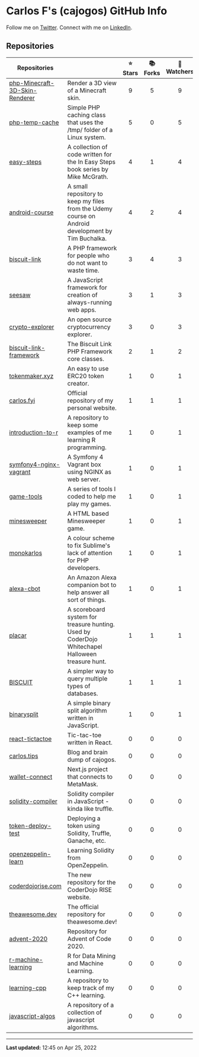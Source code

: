 # Carlos F's (cajogos) GitHub Info 
Follow me on [Twitter](https://twitter.com/carlos_tweets). Connect with me on [LinkedIn](https://linkedin.com/in/cajogos).
## Repositories

| Repositories | | ⭐ Stars | 📚 Forks | 👀 Watchers |
|---|---|:---:|:---:|:---:|
|[php-Minecraft-3D-Skin-Renderer](https://github.com/cajogos/php-Minecraft-3D-Skin-Renderer)|Render a 3D view of a Minecraft skin.|9|5|9|
|[php-temp-cache](https://github.com/cajogos/php-temp-cache)|Simple PHP caching class that uses the /tmp/ folder of a Linux system.|5|0|5|
|[easy-steps](https://github.com/cajogos/easy-steps)|A collection of code written for the In Easy Steps book series by Mike McGrath.|4|1|4|
|[android-course](https://github.com/cajogos/android-course)|A small repository to keep my files from the Udemy course on Android development by Tim Buchalka.|4|2|4|
|[biscuit-link](https://github.com/cajogos/biscuit-link)|A PHP framework for people who do not want to waste time.|3|4|3|
|[seesaw](https://github.com/cajogos/seesaw)|A JavaScript framework for creation of always-running web apps.|3|1|3|
|[crypto-explorer](https://github.com/cajogos/crypto-explorer)|An open source cryptocurrency explorer.|3|0|3|
|[biscuit-link-framework](https://github.com/cajogos/biscuit-link-framework)|The Biscuit Link PHP Framework core classes.|2|1|2|
|[tokenmaker.xyz](https://github.com/cajogos/tokenmaker.xyz)|An easy to use ERC20 token creator.|1|0|1|
|[carlos.fyi](https://github.com/cajogos/carlos.fyi)|Official repository of my personal website.|1|1|1|
|[introduction-to-r](https://github.com/cajogos/introduction-to-r)|A repository to keep some examples of me learning R programming.|1|0|1|
|[symfony4-nginx-vagrant](https://github.com/cajogos/symfony4-nginx-vagrant)|A Symfony 4 Vagrant box using NGINX as web server.|1|0|1|
|[game-tools](https://github.com/cajogos/game-tools)|A series of tools I coded to help me play my games.|1|0|1|
|[minesweeper](https://github.com/cajogos/minesweeper)|A HTML based Minesweeper game.|1|0|1|
|[monokarlos](https://github.com/cajogos/monokarlos)|A colour scheme to fix Sublime's lack of attention for PHP developers.|1|0|1|
|[alexa-cbot](https://github.com/cajogos/alexa-cbot)|An Amazon Alexa companion bot to help answer all sort of things.|1|0|1|
|[placar](https://github.com/cajogos/placar)|A scoreboard system for treasure hunting. Used by CoderDojo Whitechapel Halloween treasure hunt.|1|1|1|
|[BISCUIT](https://github.com/cajogos/BISCUIT)|A simpler way to query multiple types of databases.|1|1|1|
|[binarysplit](https://github.com/cajogos/binarysplit)|A simple binary split algorithm written in JavaScript.|1|0|1|
|[react-tictactoe](https://github.com/cajogos/react-tictactoe)|Tic-tac-toe written in React.|0|0|0|
|[carlos.tips](https://github.com/cajogos/carlos.tips)|Blog and brain dump of cajogos.|0|0|0|
|[wallet-connect](https://github.com/cajogos/wallet-connect)|Next.js project that connects to MetaMask.|0|0|0|
|[solidity-compiler](https://github.com/cajogos/solidity-compiler)|Solidity compiler in JavaScript - kinda like truffle.|0|0|0|
|[token-deploy-test](https://github.com/cajogos/token-deploy-test)|Deploying a token using Solidity, Truffle, Ganache, etc.|0|0|0|
|[openzeppelin-learn](https://github.com/cajogos/openzeppelin-learn)|Learning Solidity from OpenZeppelin.|0|0|0|
|[coderdojorise.com](https://github.com/cajogos/coderdojorise.com)|The new repository for the CoderDojo RISE website.|0|0|0|
|[theawesome.dev](https://github.com/cajogos/theawesome.dev)|The official repository for theawesome.dev!|0|0|0|
|[advent-2020](https://github.com/cajogos/advent-2020)|Repository for Advent of Code 2020.|0|0|0|
|[r-machine-learning](https://github.com/cajogos/r-machine-learning)|R for Data Mining and Machine Learning.|0|0|0|
|[learning-cpp](https://github.com/cajogos/learning-cpp)|A repository to keep track of my C++ learning.|0|0|0|
|[javascript-algos](https://github.com/cajogos/javascript-algos)|A repository of a collection of javascript algorithms.|0|0|0|

---
**Last updated:** 12:45 on Apr 25, 2022
